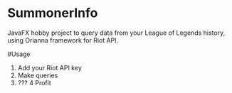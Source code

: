 # SummonerInfo
JavaFX hobby project to query data from your League of Legends history, using Orianna framework for Riot API.

#Usage
1. Add your Riot API key
2. Make queries
3. ???
4 Profit

